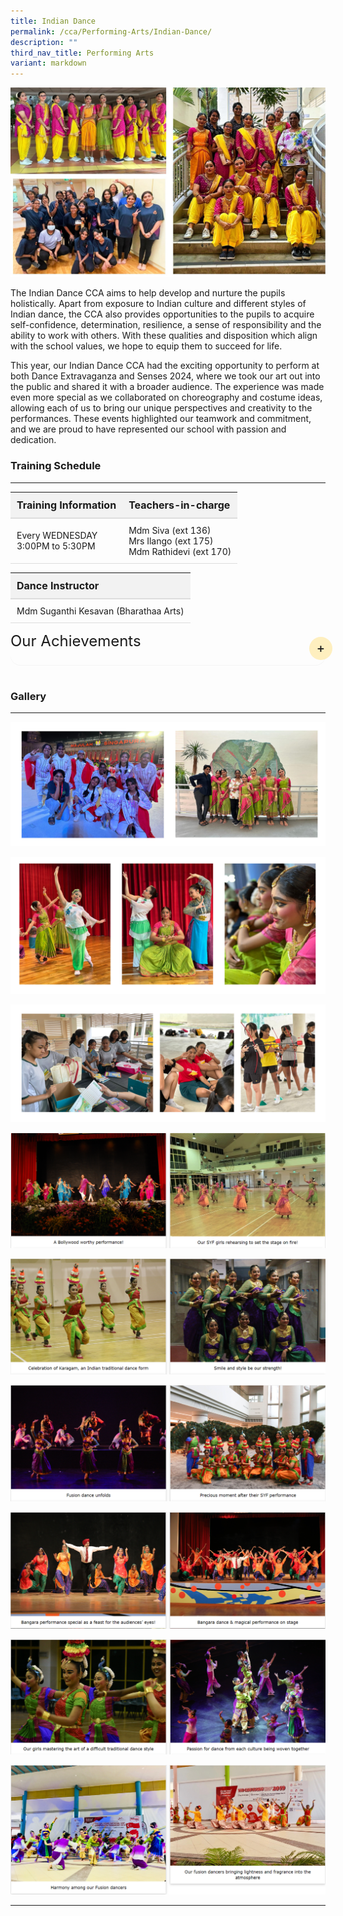 ```yaml
---
title: Indian Dance
permalink: /cca/Performing-Arts/Indian-Dance/
description: ""
third_nav_title: Performing Arts
variant: markdown
---
```

![](/images/Our%20Curriculum/Non%20Academic%20Programmes/CoCurricular%20Activities/Performing%20Arts/Indian%20Dance/Indian_Dance_Nov2023_Cover.jpg)

The Indian Dance CCA aims to help develop and nurture the pupils holistically. Apart from exposure to Indian culture and different styles of Indian dance, the CCA also provides opportunities to the pupils to acquire self-confidence, determination, resilience, a sense of responsibility and the ability to work with others. With these qualities and disposition which align with the school values, we hope to equip them to succeed for life.

This year, our Indian Dance CCA had the exciting opportunity to perform at both Dance Extravaganza and Senses 2024, where we took our art out into the public and shared it with a broader audience. The experience was made even more special as we collaborated on choreography and costume ideas, allowing each of us to bring our unique perspectives and creativity to the performances. These events highlighted our teamwork and commitment, and we are proud to have represented our school with passion and dedication.

### Training Schedule
---

| Training Information                 | Teachers-in-charge                         |
| ------------------------------------ | ------------------------------------------ |
| Every WEDNESDAY<br>3:00PM to 5:30PM | Mdm Siva (ext 136)<br>Mrs Ilango (ext 175)<br>Mdm Rathidevi (ext 170) |


| Dance Instructor                      |
| ------------------------------------- |
| Mdm Suganthi Kesavan (Bharathaa Arts) |

<details>
	<summary>Our Achievements</summary>
<table>
  <tbody><tr>
    <th><h5>2023</h5></th>
  </tr>
  <tr>
    <td>Deepavali Celebrations at Singapore Police Force's Police Intelligence Department</td>
  </tr>
  <tr>
    <td>National Day Parade Performance</td>
  </tr>
  <tr>
    <th><h5>2022</h5></th>
  </tr>
  <tr>
    <td>Deepavali Celebrations at Ang Mo Kio Police Divisional HQ</td>
  </tr>
  <tr>
    <th><h5>2021</h5></th>
  </tr>
  <tr>
    <td>SYF Arts Presentation - Certificate of Distinction</td>
  </tr>
  <tr>
    <th><h5>2019</h5></th>
  </tr>
  <tr>
    <td>SYF Arts Presentation - Certificate of Distinction</td>
  </tr>
  <tr>
    <th><h5>2018</h5></th>
  </tr>
  <tr>
    <td>SYF Festival at Esplanade / National Day Observance Ceremony</td>
  </tr>
  <tr>
    <td>YCK Community Celebration</td>
  </tr>
  <tr>
    <th><h5>2017</h5></th>
  </tr>
  <tr>
    <td>National Day Parade Performance</td>
  </tr>
  <tr>
    <th><h5>2016</h5></th>
  </tr>
  <tr>
    <td>Chingay Parade</td>
  </tr>
  <tr>
    <th><h5>2015</h5></th>
  </tr>
  <tr>
    <td>SG 50 Youth Celebration</td>
  </tr>
  <tr>
    <th><h5>2013</h5></th>
  </tr>
  <tr>
    <td>SYF Arts Presentation - Certificate of Distinction</td>
  </tr>
  <tr>
    <th><h5>2012</h5></th>
  </tr>
  <tr>
    <td>Arts Festival</td>
  </tr>
  <tr>
    <th><h5>2011</h5></th>
  </tr>
  <tr>
    <td>SYF Central Judging - Gold Award for SYF</td>
  </tr>
  <tr>
    <th><h5>2009</h5></th>
  </tr>
  <tr>
    <td>SYF Central Judging - Gold with Honours for SYF</td>
  </tr>
  <tr>
    <th><h5>2008</h5></th>
  </tr>
  <tr>
    <td>Arts Biennale at Victoria Theatre (School event)</td>
  </tr>
  <tr>
    <th><h5>2007/2005</h5></th>
  </tr>
  <tr>
    <td>SYF Central Judging - Gold with Honours for SYF</td>
  </tr>
</tbody></table>
	
</details>

### Gallery
---

![](/images/Our%20Curriculum/Non%20Academic%20Programmes/CoCurricular%20Activities/Performing%20Arts/Indian%20Dance/Indian_Dance_1.PNG)

![](/images/Our%20Curriculum/Non%20Academic%20Programmes/CoCurricular%20Activities/Performing%20Arts/Indian%20Dance/Indian_Dance_2.PNG)

![](/images/Our%20Curriculum/Non%20Academic%20Programmes/CoCurricular%20Activities/Performing%20Arts/Indian%20Dance/Indian_Dance_3.PNG)

![](/images/Our%20Curriculum/Non%20Academic%20Programmes/CoCurricular%20Activities/Performing%20Arts/Indian%20Dance/I4.png)

![](/images/Our%20Curriculum/Non%20Academic%20Programmes/CoCurricular%20Activities/Performing%20Arts/Indian%20Dance/I5.png)

![](/images/Our%20Curriculum/Non%20Academic%20Programmes/CoCurricular%20Activities/Performing%20Arts/Indian%20Dance/I6.png)

![](/images/Our%20Curriculum/Non%20Academic%20Programmes/CoCurricular%20Activities/Performing%20Arts/Indian%20Dance/I7.png)

![](/images/Our%20Curriculum/Non%20Academic%20Programmes/CoCurricular%20Activities/Performing%20Arts/Indian%20Dance/I8.png)

![](/images/Our%20Curriculum/Non%20Academic%20Programmes/CoCurricular%20Activities/Performing%20Arts/Indian%20Dance/I9.png)


<hr>

<style>
table {
    width: 100%;
    border-collapse: collapse;
    font-family: inherit; /* Inherit font family from the page */
    font-size: inherit; /* Inherit font size from the page */
}

th {
    background-color: #f2f2f2;
    padding: 10px;
    text-align: left;
    border-bottom: 2px solid #ddd;
    font-size: 1rem; /* Optional: relative size for clarity */
}

th h5 {
    margin: 0;
    font-size: 1.25rem; /* Optional: slightly larger for headers */
}

td {
    padding: 10px;
    border-bottom: 1px solid #ddd;
    max-width: 300px;
    word-wrap: break-word;
    font-size: inherit; /* Inherit font size for content */
}

details {
    max-width: 100ch;
    background-color: inherit;
    border-radius: 1rem;
    margin-bottom: 2.5rem;
    box-shadow: 0 .05rem .05rem rgba(0, 0, 0, .05);
    font-family: inherit; /* Inherit font family */
    font-size: inherit; /* Inherit font size */
}

details summary {
    display: flex;
    align-items: center;
    justify-content: space-between;
    font-weight: 400;
    font-size: 1.5rem; /* Slightly larger for better readability */
    margin-bottom: 1.5rem;
    transition: margin-bottom .5s ease;
    position: relative;
}

details summary::-webkit-details-marker,
details summary::marker {
    content: " ";
    display: none;
}

details summary::after {
    content: "+";
    font-size: 1.25rem; /* Match button size to summary */
    font-weight: 500;
    margin-right: .8rem;
    cursor: pointer;
    background-color: rgba(255, 195, 5, .25);
    padding: .75rem;
    display: grid;
    place-content: center;
    aspect-ratio: 1;
    line-height: 0;
    position: absolute;
    top: .5rem;
    right: -1.5rem;
    border-radius: 50%;
}

details :not(summary) {
    animation-name: fade;
    animation-duration: .5s;
    font-size: inherit; /* Inherit font size for details content */
}

details[open] summary {
    margin-bottom: 1.5rem;
}

details[open] summary::after {
    content: "×";
}

@keyframes fade {
    0% {
        opacity: 0;
    }

    2.5% {
        opacity: .02;
    }

    5% {
        opacity: .05;
    }

    10% {
        opacity: .1;
    }

    25% {
        opacity: .25;
    }

    60% {
        opacity: .6;
    }

    100% {
        opacity: 1;
    }
}
</style>